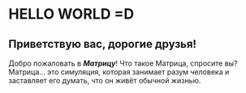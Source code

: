 # HELLO WORLD =D

## Приветствую вас, дорогие друзья!
Добро пожаловать в __*Матрицу*__!
Что такое Матрица, спросите вы?
Матрица... это симуляция, которая занимает разум человека и заставляет его думать, что он живёт обычной жизнью. 
